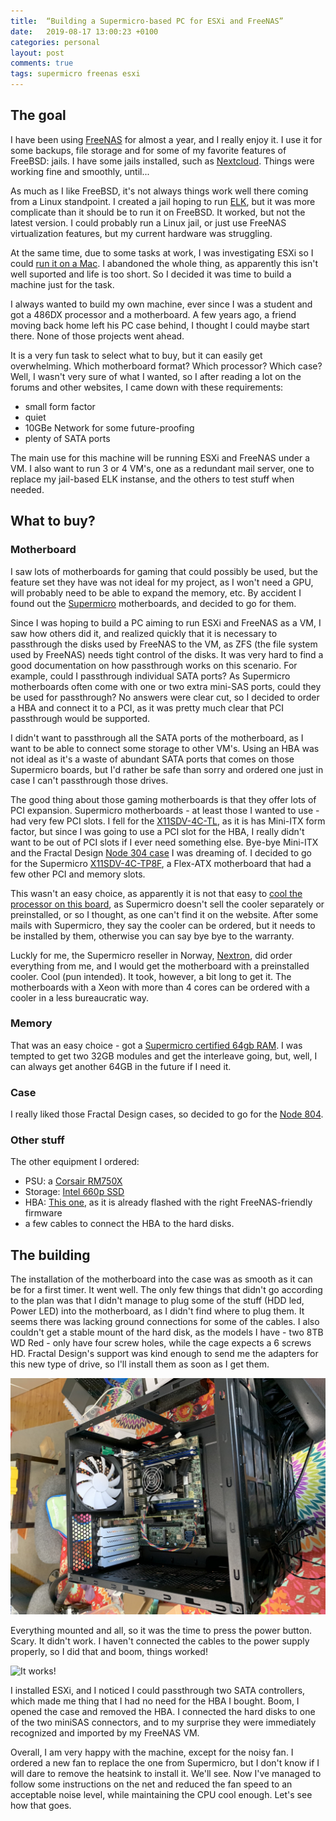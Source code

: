 ```yaml
---
title:  “Building a Supermicro-based PC for ESXi and FreeNAS”
date:   2019-08-17 13:00:23 +0100
categories: personal
layout: post
comments: true
tags: supermicro freenas esxi
---
```


## The goal

I have been using [FreeNAS](https://freenas.org) for almost a year, and I really enjoy it. I use it for some backups, file storage and for some of my favorite features of FreeBSD: jails. I have some jails installed, such as [Nextcloud](https://nextcloud.com). Things were working fine and smoothly, until...

As much as I like FreeBSD, it's not always things work well there coming from a Linux standpoint. I created a jail hoping to run [ELK](https://elasticsearch.co), but it was more complicate than it should be to run it on FreeBSD. It worked, but not the latest version. I could probably run a Linux jail, or just use FreeNAS virtualization features, but my current hardware was struggling.

At the same time, due to some tasks at work, I was investigating ESXi so I could [run it on a Mac](http://francisaugusto.com/2019/ESXi-on-the-2018-Mac-Mini-networking/). I abandoned the whole thing, as apparently this isn't well suported and life is too short. So I decided it was time to build a machine just for the task.

I always wanted to build my own machine, ever since I was a student and got a 486DX processor and a motherboard. A few years ago, a friend moving back home left his PC case behind, I thought I could maybe start there. None of those projects went ahead.

It is a very fun task to select what to buy, but it can easily get overwhelming. Which motherboard format? Which processor? Which case? Well, I wasn't very sure of what I wanted, so I after reading a lot on the forums and other websites, I came down with these requirements:

- small form factor
- quiet
- 10GBe Network for some future-proofing
- plenty of SATA ports

The main use for this machine will be running ESXi and FreeNAS under a VM. I also want to run 3 or 4 VM's, one as a redundant mail server, one to replace my jail-based ELK instanse, and the others to test stuff when needed. 

## What to buy?

### Motherboard

I saw lots of motherboards for gaming that could possibly be used, but the feature set they have was not ideal for my project, as I won't need a GPU, will probably need to be able to expand the memory, etc. By accident I found out the [Supermicro](https://supermicro.com) motherboards, and decided to go for them. 

Since I was hoping to build a PC aiming to run ESXi and FreeNAS as a VM, I saw how others did it, and realized quickly that it is necessary to passthrough the disks used by FreeNAS to the VM, as ZFS (the file system used by FreeNAS) needs tight control of the disks. It was very hard  to find a good documentation on how passthrough works on this scenario. For example, could I passthrough individual SATA ports? As Supermicro motherboards often come with one or two extra mini-SAS ports, could they be used for passthrough? No answers were clear cut, so I decided to order a HBA and connect it to a PCI, as it was pretty much clear that PCI passthrough would be supported. 

I didn't want to passthrough all the SATA ports of the motherboard, as I want to be able to connect some storage to other VM's. Using an HBA was not ideal as it's a waste of abundant SATA ports that comes on those Supermicro boards, but I'd rather be safe than sorry and ordered one just in case I can't passthrough those drives.

The good thing about those gaming motherboards is that they offer lots of PCI expansion. Supermicro motherboards - at least those I wanted to use - had very few PCI slots. I fell for the [X11SDV-4C-TL](https://www.supermicro.com/en/products/motherboard/X11SDV-8C-TLN2F), as it is has Mini-ITX form factor, but since I was going to use a PCI slot for the HBA, I really didn't want to be out of PCI slots if I ever need something else. Bye-bye Mini-ITX and the Fractal Design [Node 304 case](https://www.fractal-design.com/home/product/cases/node-series/node-304-white) I was dreaming of. I decided to go for the Supermicro [X11SDV-4C-TP8F](https://www.supermicro.com/en/products/motherboard/X11SDV-4C-TP8F), a Flex-ATX motherboard that had a few other PCI and memory slots.

This wasn't an easy choice, as apparently it is not that easy to [cool the processor on this board](https://forums.servethehome.com/index.php?threads/cooling-the-cpu-x11sdv-4c-tln2f.22285/), as Supermicro doesn't sell the cooler separately or preinstalled, or so I thought, as one can't find it on the website. After some mails with Supermicro, they say the cooler can be ordered, but it needs to be installed by them, otherwise you can say bye bye to the warranty.

Luckly for me, the Supermicro reseller in Norway, [Nextron](https://nextron.no), did order everything from me, and I would get the motherboard with a preinstalled cooler. Cool (pun intended). It took, however, a bit long to get it. The motherboards with a Xeon with more than 4 cores can be ordered with a cooler in a less bureaucratic way. 

### Memory

That was an easy choice - got a [Supermicro certified 64gb RAM](https://www.amazon.com/gp/product/B07DFLTWN3/ref=ppx_yo_dt_b_asin_title_o01_s00?ie=UTF8&psc=1). I was tempted to get two 32GB modules and get the interleave going, but, well, I can always get another 64GB in the future if I need it.

### Case

I really liked those Fractal Design cases, so decided to go for the [Node 804](https://www.fractal-design.com/products/cases/node/node-804/black/).

### Other stuff

The other equipment I ordered:

- PSU: a [Corsair RM750X](https://www.corsair.com/us/en/Categories/Products/Power-Supply-Units/Power-Supply-Units-Advanced/RMx-Series/p/CP-9020179-NA)
- Storage: [Intel 660p SSD](https://www.intel.com/content/www/us/en/products/memory-storage/solid-state-drives/consumer-ssds/6-series/ssd-660p-series.html)
- HBA: [This one](https://www.ebay.com/itm/HP-H220-6Gbps-SAS-PCI-E-3-0-HBA-LSI-9207-8i-P20-IT-Mode-for-ZFS-FreeNAS-unRAID/162862201664?ssPageName=STRK%3AMEBIDX%3AIT&_trksid=p2057872.m2749.l2649), as it is already flashed with the right FreeNAS-friendly firmware
- a few cables to connect the HBA to the hard disks.

## The building

The installation of the motherboard into the case was as smooth as it can be for a first timer. It went well. The only few things that didn't go according to the plan was that I didn't manage to plug some of the stuff (HDD led, Power LED) into the motherboard, as I didn't find where to plug them. It seems there was lacking ground connections for some of the cables. I also couldn't get a stable mount of the hard disk, as the models I have - two 8TB WD Red - only have four screw holes, while the cage expects a 6 screws HD. Fractal Design's support was kind enough to send me the adapters for this new type of drive, so I'll install them as soon as I get them.

![an over view of my installation - halfway through](../assets/2019/IMG_7533.jpg "Halfway through")

Everything mounted and all, so it was the time to press the power button. Scary. It didn't work. I haven't connected the cables to the power supply properly, so I did that and boom, things worked!

![It works!](../../assets/2019/itworks.JPG "It works!")

I installed ESXi, and I noticed I could passthrough two SATA controllers, which made me thing that I had no need for the HBA I bought. Boom, I opened the case and removed the HBA. I connected the hard disks to one of the two miniSAS connectors, and to my surprise they were immediately recognized and imported by my FreeNAS VM. 

Overall, I am very happy with the machine, except for the noisy fan. I ordered a new fan to replace the one from Supermicro, but I don't know if I will dare to remove the heatsink to install it. We'll see. Now I've managed to follow some instructions on the net and reduced the fan speed to an acceptable noise level, while maintaining the CPU cool enough. Let's see how that goes.

